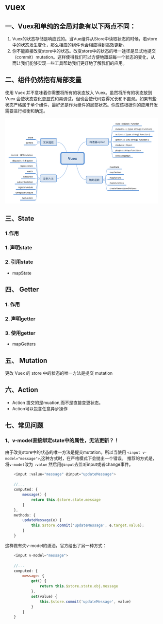# vuex

## 一、Vuex和单纯的全局对象有以下两点不同：

1. Vuex的状态存储是响应式的。当Vue组件从Store中读取状态的时候，若store中的状态发生变化，那么相应的组件也会相应得到高效更新。
2. 你不能直接改变store中的状态。改变store中的状态的唯一途径是显式地提交（commit）mutation。这样使得我们可以方便地跟踪每一个状态的变化，从而让我们能够实现一些工具帮助我们更好地了解我们的应用。

## 二、组件仍然抱有局部变量
使用 Vuex 并不意味着你需要将所有的状态放入 Vuex。虽然将所有的状态放到 Vuex 会使状态变化更显式和易调试，但也会使代码变得冗长和不直观。如果有些状态严格属于单个组件，最好还是作为组件的局部状态。你应该根据你的应用开发需要进行权衡和确定。

![](./imgs/Vuex.png)

## 三、State

### 1.作用

### 1. 声明state

### 2. 引用state
   - mapState



## 四、 Getter

### 1. 作用

### 2. 声明getter

### 3. 使用getter

- mapGetters


## 五、 Mutation

<span color="red">更改 Vuex 的 store 中的状态的唯一方法是提交 mutation </span>  



## 六、Action
- Action 提交的是muation,而不是直接变更状态。
- Action可以包含任意异步操作


## 七、常见问题

### 1、v-model直接绑定state中的属性，无法更新？！
由于改变store中的状态的唯一方法是提交mutation。所以当使用 `<input v-model="message">`,这种方式时，在严格模式下会抛出一个错误。
推荐的方式是，将`v-model`改为 `:value` 然后用`@input`去监听input或者change事件。

``` javascript
    <input :value="message" @input="updateMessage">

    //...
    computed: {
        message() {
            return this.$store.state.message
        }
    },
    methods: {
        updateMessage(e) {
            this.$store.commit('updateMessage', e.target.value);
        }
    }
```

这样做有失v-model的潇洒，官方给出了另一种方式：

```javascript
    <input v-model="message">

    //...
    computed: {
        message: {
            get() {
                return this.$store.state.obj.message
            },
            set(value) {
                this.$store.commit('updateMessage', value)
            }
        }
    }
```